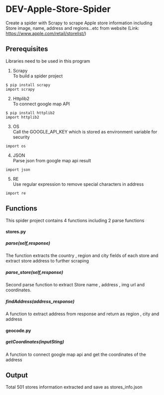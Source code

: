 # DEV-Apple-Store-Spider
Create a spider with Scrapy to scrape Apple store information including Store image, name, address and regions...etc from website (Link: https://www.apple.com/retail/storelist/)

## Prerequisites
Libraries need to be used in this program

1. Scrapy</br>
To build a spider project
```
$ pip install scrapy
import scrapy
```
2. Httplib2</br>
To connect google map API
```
$ pip install httplib2
import httplib2
```
3. OS</br>
Call the GOOGLE_API_KEY which is stored as environment variable for security
```
import os
```
4. JSON</br>
Parse json from google map api result 
```
import json
```
5. RE</br>
Use regular expression to remove special characters in address
```
import re
```

## Functions
This spider project contains 4 functions including 2 parse functions
</br>
#### stores.py 
##### parse(self,response) 
The function extracts the country , region and city fields of each store and extract store address to further scraping 
##### parse_store(self,response)
Second parse function to extract Store name , address , img url and coordinates.
##### findAddress(address_response)
A function to extract address from response and return as region , city and address</br>
#### geocode.py
##### getCoordinates(inputSting)
A function to connect google map api and get the coordinates of the address

## Output
Total 501 stores information extracted and save as stores_info.json

